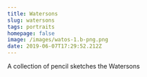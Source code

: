 ```yaml
---
title: Watersons
slug: watersons
tags: portraits
homepage: false
image: /images/watos-1.b-png.png
date: 2019-06-07T17:29:52.212Z
---
```

A collection of pencil sketches the Watersons
